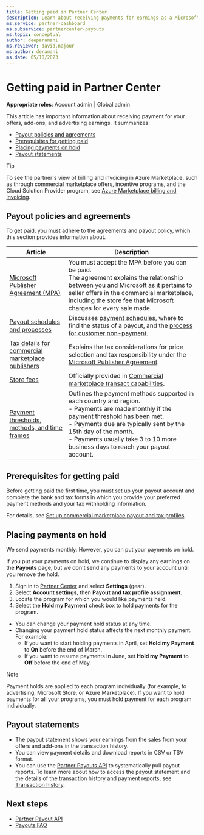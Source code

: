 ```yaml
---
title: Getting paid in Partner Center
description: Learn about receiving payments for earnings as a Microsoft partner. You can receive payments from commercial marketplace offers, incentive programs, and the Cloud Solution Provider program. This article includes payout policy, payout hold status, and payout statements.
ms.service: partner-dashboard
ms.subservice: partnercenter-payouts
ms.topic: conceptual
author: deeparamani
ms.reviewer: david.najour
ms.author: deramani
ms.date: 05/10/2023
---
```


# Getting paid in Partner Center

**Appropriate roles**: Account admin | Global admin

This article has important information about receiving payment for your offers, add-ons, and advertising earnings. It summarizes:
<!-- no toc -->
- [Payout policies and agreements](#payout-policies-and-agreements)
- [Prerequisites for getting paid](#prerequisites-for-getting-paid)
- [Placing payments on hold](#placing-payments-on-hold)
- [Payout statements](#payout-statements)

> [!TIP]
> To see the partner's view of billing and invoicing in Azure Marketplace, such as through commercial marketplace offers, incentive programs, and the Cloud Solution Provider program, see [Azure Marketplace billing and invoicing](/marketplace/billing-invoicing).

## Payout policies and agreements

To get paid, you must adhere to the agreements and payout policy, which this section provides information about.

| Article  |Description  |
|---------|---------|
|[Microsoft Publisher Agreement (MPA)](/legal/marketplace/msft-publisher-agreement)     | You must accept the MPA before you can be paid.<br> The agreement explains the relationship between you and Microsoft as it pertains to seller offers in the commercial marketplace, including the store fee that Microsoft charges for every sale made.         |
|[Payout schedules and processes](payout-policy-details.md) | Discusses [payment schedules](./payout-policy-details.md), where to find the status of a payout, and the [process for customer non-payment](./payout-policy-details.md). |
|[Tax details for commercial marketplace publishers](tax-details-marketplace.md)     | Explains the tax considerations for price selection and tax responsibility under the  [Microsoft Publisher Agreement](/legal/marketplace/msft-publisher-agreement).        |
|[Store fees](/azure/marketplace/marketplace-commercial-transaction-capabilities-and-considerations) | Officially provided in [Commercial marketplace transact capabilities](/azure/marketplace/marketplace-commercial-transaction-capabilities-and-considerations).        |
|[Payment thresholds, methods, and time frames](payment-thresholds-methods-timeframes.md)   | Outlines the payment methods supported in each country and region.<br> - Payments are made monthly if the payment threshold has been met.<br> - Payments due are typically sent by the 15th day of the month.<br> - Payments usually take 3 to 10 more business days to reach your payout account. |

## Prerequisites for getting paid

Before getting paid the first time, you must set up your payout account and complete the bank and tax forms in which you provide your preferred payment methods and your tax withholding information.

For details, see [Set up commercial marketplace payout and tax profiles](set-up-your-payout-account.md).

## Placing payments on hold

We send payments monthly. However, you can put your payments on hold.

If you put your payments on hold, we continue to display any earnings on the **Payouts** page, but we don't send any payments to your account until you remove the hold.

1. Sign in to [Partner Center](https://partner.microsoft.com/dashboard/home) and select **Settings** (gear).
1. Select **Account settings**, then **Payout and tax profile assignment**.
1. Locate the program for which you would like payments held.
1. Select the **Hold my Payment** check box to hold payments for the program.

- You can change your payment hold status at any time.
- Changing your payment hold status affects the next monthly payment. For example:
  - If you want to start holding payments in April, set **Hold my Payment** to **On** before the end of March.
  - If you want to resume payments in June, set **Hold my Payment** to **Off** before the end of May.

> [!NOTE]
> Payment holds are applied to each program individually (for example, to advertising, Microsoft Store, or Azure Marketplace). If you want to hold payments for all your programs, you must hold payment for each program individually.

## Payout statements

- The payout statement shows your earnings from the sales from your offers and add-ons in the transaction history.
- You can view payment details and download reports in CSV or TSV format.
- You can use the [Partner Payouts API](/rest/api/partner-center/partner-payouts) to systematically pull  payout reports.
To learn more about how to access the payout statement and the details of the transaction history and payment reports, see [Transaction history](transaction-history.md).

## Next steps

- [Partner Payout API](/rest/api/partner-center/partner-payouts)
- [Payouts FAQ](payout-faq.yml)
